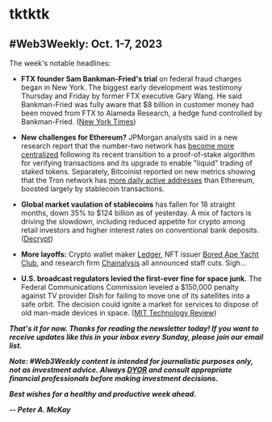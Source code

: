 # tktktk
## #Web3Weekly: Oct. 1-7, 2023

<!--

Lead item. Remember: Keep it to ~400 words!

-->

The week's notable headlines:

- **FTX founder Sam Bankman-Fried's trial** on federal fraud charges began in New York. The biggest early development was testimony Thursday and Friday by former FTX executive Gary Wang. He said Bankman-Fried was fully aware that $8 billion in customer money had been moved from FTX to Alameda Research, a hedge fund controlled by Bankman-Fried. ([New York Times](https://www.nytimes.com/2023/10/06/technology/gary-wang-ftx-sam-bankman-fried-trial.html))

- **New challenges for Ethereum?** JPMorgan analysts said in a new research report that the number-two network has [become more centralized](https://www.coindesk.com/tech/2023/10/06/ethereum-has-become-more-centralized-since-the-merge-and-shanghai-upgrades-jpmorgan/) following its recent transition to a proof-of-stake algorithm for verifying transactions and its upgrade to enable "liquid" trading of staked tokens. Separately, Bitcoinist reported on new metrics showing that the Tron network has [more daily active addresses](https://bitcoinist.com/tron-daily-active-addresses-ethereum/) than Ethereum, boosted largely by stablecoin transactions.

- **Global market vaulation of stablecoins** has fallen for 18 straight months, down 35% to $124 billion as of yesterday. A mix of factors is driving the slowdown, including reduced appetite for crypto among retail investors and higher interest rates on conventional bank deposits. ([Decrypt](https://decrypt.co/200534/stablecoins-down-35-percent-against-treasury-yields))

- **More layoffs:** Crypto wallet maker [Ledger](https://www.coindesk.com/business/2023/10/05/crypto-custody-firm-ledger-cuts-12-of-staff/), NFT issuer [Bored Ape Yacht Club](https://decrypt.co/200455/bored-ape-yacht-club-nft-creator-yuga-labs-confirms-layoffs), and research firm [Chainalysis](https://www.coindesk.com/business/2023/10/03/blockchain-analytics-firm-chainalysis-cuts-15-staff/ ) all announced staff cuts. Sigh...

- **U.S. broadcast regulators levied the first-ever fine for space junk.** The Federal Communications Commission leveled a $150,000 penalty against TV provider Dish for failing to move one of its satellites into a safe orbit. The decision could ignite a market for services to dispose of old man-made devices in space. ([MIT Technology Review](https://www.technologyreview.com/2023/10/05/1080999/first-space-junk-fine/))

<!-- Boilerplate needs re-working. This is version from last week... -->

_**That's it for now. Thanks for reading the newsletter today! If you want to receive updates like this in your inbox every Sunday, please join our email list.**_

_**Note: #Web3Weekly content is intended for journalistic purposes only, not as investment advice. Always [DYOR](https://www.urbandictionary.com/define.php?term=DYOR) and consult appropriate financial professionals before making investment decisions.**_

_**Best wishes for a healthy and productive week ahead.**_  

_**-- Peter A. McKay**_  
